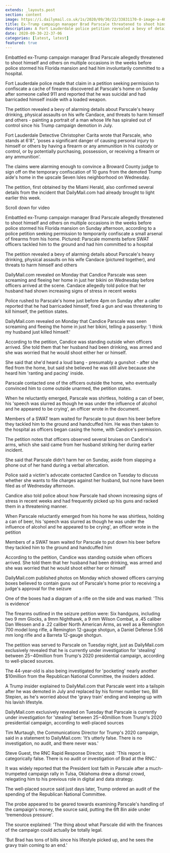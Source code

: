 ```yaml
---
extends: _layouts.post
section: content
image: https://i.dailymail.co.uk/1s/2020/09/30/22/33831170-0-image-a-40_1601500901550.jpg 
title: Ex-Trump campaign manager Brad Parscale threatened to shoot himself and others, cops say 
description: A Fort Lauderdale police petition revealed a bevy of details about the episode at Brad Parscales home on Sunday afternoon - describing how the Trump aides life has spiraled out of control in recent weeks. 
date: 2020-09-30-22-37-06 
categories: [latest, latest] 
featured: true 
--- 
```

Embattled ex-Trump campaign manager Brad Parscale allegedly threatened to shoot himself and others on multiple occasions in the weeks before police stormed his Florida mansion and had him involuntarily committed to a hospital.    

Fort Lauderdale police made that claim in a petition seeking permission to confiscate a cache of firearms discovered at Parscale's home on Sunday after someone called 911 and reported that he was suicidal and had barricaded himself inside with a loaded weapon. 

The petition revealed a bevy of alarming details about Parscale's heavy drinking, physical assaults on his wife Candace, and threats to harm himself and others - painting a portrait of a man whose life has spiraled out of control since his Trump campaign demotion in July. 

Fort Lauderdale Detective Christopher Carita wrote that Parscale, who stands at 6'8", 'poses a significant danger of causing personal injury to himself or others by having a firearm or any ammunition in his custody or control, or by potentially purchasing, possession, or receiving a firearm or any ammunition'. 

The claims were alarming enough to convince a Broward County judge to sign off on the temporary confiscation of 10 guns from the demoted Trump aide's home in the upscale Seven Isles neighborhood on Wednesday.  

The petition, first obtained by the Miami Herald, also confirmed several details from the incident that DailyMail.com had already brought to light earlier this week.   

Scroll down for video 

Embattled ex-Trump campaign manager Brad Parscale allegedly threatened to shoot himself and others on multiple occasions in the weeks before police stormed his Florida mansion on Sunday afternoon, according to a police petition seeking permission to temporarily confiscate a small arsenal of firearms from his home. Pictured: Parscale moments before SWAT officers tackled him to the ground and had him committed to a hospital  

The petition revealed a bevy of alarming details about Parscale's heavy drinking, physical assaults on his wife Candace (pictured together), and threats to harm himself and others

DailyMail.com revealed on Monday that Candice Parscale was seen screaming and fleeing her home in just her bikini on Wednesday before officers arrived at the scene. Candace allegedly told police that her husband had shown increasing signs of stress in recent weeks

Police rushed to Parscale's home just before 4pm on Sunday after a caller reported that he had barricaded himself, fired a gun and was threatening to kill himself, the petition states. 

DailyMail.com revealed on Monday that Candice Parscale was seen screaming and fleeing the home in just her bikini, telling a passerby: 'I think my husband just killed himself.' 

According to the petition, Candice was standing outside when officers arrived. She told them that her husband had been drinking, was armed and she was worried that he would shoot either her or himself.  

She said that she'd heard a loud bang - presumably a gunshot - after she fled from the home, but said she believed he was still alive because she heard him 'ranting and pacing' inside. 

Parscale contacted one of the officers outside the home, who eventually convinced him to come outside unarmed, the petition states. 

When he reluctantly emerged, Parscale was shirtless, holding a can of beer, his 'speech was slurred as though he was under the influence of alcohol and he appeared to be crying', an officer wrote in the document.   

Members of a SWAT team waited for Parscale to put down his beer before they tackled him to the ground and handcuffed him. He was then taken to the hospital as officers began casing the home, with Candice's permission. 

The petition notes that officers observed several bruises on Candice's arms, which she said came from her husband striking her during earlier incident. 

She said that Parscale didn't harm her on Sunday, aside from slapping a phone out of her hand during a verbal altercation.  

Police said a victim's advocate contacted Candice on Tuesday to discuss whether she wants to file charges against her husband, but none have been filed as of Wednesday afternoon.  

Candice also told police about how Parscale had shown increasing signs of stress in recent weeks and had frequently picked up his guns and racked them in a threatening manner. 

When Parscale reluctantly emerged from his home he was shirtless, holding a can of beer, his 'speech was slurred as though he was under the influence of alcohol and he appeared to be crying', an officer wrote in the petition

Members of a SWAT team waited for Parscale to put down his beer before they tackled him to the ground and handcuffed him

According to the petition, Candice was standing outside when officers arrived. She told them that her husband had been drinking, was armed and she was worried that he would shoot either her or himself

DailyMail.com published photos on Monday which showed officers carrying boxes believed to contain guns out of Parscale's home prior to receiving a judge's approval for the seizure 

One of the boxes had a diagram of a rifle on the side and was marked: 'This is evidence'

The firearms outlined in the seizure petition were: Six handguns, including two 9 mm Glocks, a 9mm Nighthawk, a 9 mm Wilson Combat, a .45 caliber Dan Wessen and a .22 caliber North American Arms, as well as a Remington 700 model long rifle, a Remington 12-gauge shotgun, a Daniel Defense 5.56 mm long rifle and a Barreta 12-gauge shotgun. 

The petition was served to Parscale on Tuesday night, just as DailyMail.com exclusively revealed that he is currently under investigation for 'stealing' between $25-$40million from Trump's 2020 presidential campaign, according to well-placed sources.

The 44-year-old is also being investigated for 'pocketing' nearly another $10million from the Republican National Committee, the insiders added.  

A Trump insider explained to DailyMail.com that Parscale went into a tailspin after he was demoted in July and replaced by his former number two, Bill Stepien, as he's worried about the 'gravy train' ending and keeping up with his lavish lifestyle. 

DailyMail.com exclusively revealed on Tuesday that Parscale is currently under investigation for 'stealing' between $25-$40million from Trump's 2020 presidential campaign, according to well-placed sources

Tim Murtaugh, the Communications Director for Trump's 2020 campaign, said in a statement to DailyMail.com: 'It’s utterly false. There is no investigation, no audit, and there never was.'

Steve Guest, the RNC Rapid Response Director, said: 'This report is categorically false. There is no audit or investigation of Brad at the RNC.' 

It was widely reported that the President lost faith in Parscale after a much-trumpeted campaign rally in Tulsa, Oklahoma drew a dismal crowd, relegating him to his previous role in digital and data strategy.

The well-placed source said just days later, Trump ordered an audit of the spending of the Republican National Committee.

The probe appeared to be geared towards examining Parscale's handling of the campaign's money, the source said, putting the 6ft 8in aide under 'tremendous pressure'. 

The source explained: 'The thing about what Parscale did with the finances of the campaign could actually be totally legal. 

'But Brad has tons of bills since his lifestyle picked up, and he sees the gravy train coming to an end.'   

